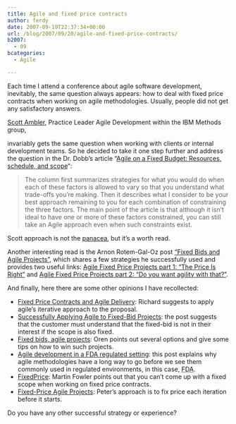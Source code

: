 ```yaml
---
title: Agile and fixed price contracts
author: ferdy
date: 2007-09-19T22:37:34+00:00
url: /blog/2007/09/20/agile-and-fixed-price-contracts/
b2007:
  - 09
bcategories:
  - Agile

---
```

Each time I attend a conference about agile software development, inevitably, the same question always appears: how to deal with fixed price contracts when working on agile methodologies. Usually, people did not get any satisfactory answers.

[Scott Ambler][1], Practice Leader Agile Development within the IBM Methods group,
  
invariably gets the same question when working with clients or internal development teams. So he decided to take it one step further and address the question in the Dr. Dobb&#8217;s article &#8220;[Agile on a Fixed Budget: Resources, schedule, and scope][2]&#8220;:

> The column first summarizes strategies for what you would do when each of these factors is allowed to vary so that you understand what trade-offs you&#8217;re making. Then it describes what I consider to be your best approach remaining to you for each combination of constraining the three factors. The main point of the article is that although it isn&#8217;t ideal to have one or more of these factors constrained, you can still take an Agile approach even when such constraints exist.

Scott approach is not the [panacea][3], but it&#8217;s a worth read.

Another interesting read is the Arnon Rotem-Gal-Oz post [&#8220;Fixed Bids and Agile Projects&#8221;][4], which shares a few strategies he successfully used and provides two useful links: [Agile Fixed Price Projects part 1: “The Price Is Right”][5] and [Agile Fixed Price Projects part 2: “Do you want agility with that?”][6].

And finally, here there are some other opinions I have recollected:

  * [Fixed Price Contracts and Agile Delivery][7]: Richard suggests to apply agile&#8217;s iterative approach to the proposal.
  * [Successfully Applying Agile to Fixed-Bid Projects][8]: the post suggests that the customer must understand that the fixed-bid is not in their interest if the scope is also fixed.
  * [Fixed bids, agile projects][9]: Oren points out several options and give some tips on how to win such projects.
  * [Agile development in a FDA regulated setting][10]: this post explains why agile methodologies have a long way to go before we see them commonly used in regulated environments, in this case, <acronym title="U.S. Food and Drug Administration ">FDA</acronym>.
  * [FixedPrice][11]: Martin Fowler points out that you can&#8217;t come up with a fixed scope when working on fixed price contracts.
  * [Fixed-Price Agile Projects][12]: Peter&#8217;s approach is to fix price each iteration before it starts.



Do you have any other successful strategy or experience?

 [1]: http://www.ambysoft.com/
 [2]: http://www.ddj.com/architect/201202925?cid=Ambysoft
 [3]: http://en.wikipedia.org/wiki/Panacea
 [4]: http://www.rgoarchitects.com/nblog/2007/09/02/FixedBidsAndAgileProjects.aspx
 [5]: http://www.nayima.be/download/fixedpriceprojects.pdf
 [6]: http://www.nayima.be/download/agilefixedprice.pdf
 [7]: http://richardsbraindump.blogspot.com/2007/09/fixed-price-contracts-and-agile.html
 [8]: http://udidahan.weblogs.us/2007/09/01/successfully-applying-agile-to-fixed-bid-projects/
 [9]: http://www.ayende.com/Blog/archive/2007/09/02/Fixed-bids-agile-projects.aspx
 [10]: http://rdn-consulting.com/blog/2007/07/22/agile-development-in-a-fda-regulated-setting/
 [11]: http://martinfowler.com/bliki/FixedPrice.html
 [12]: http://www.peterprovost.org/archive/2003/07/29/642.aspx